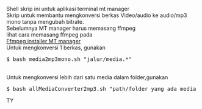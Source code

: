 Shell skrip ini untuk aplikasi terminal mt manager<br/>
Skrip untuk membantu mengkonversi berkas Video/audio ke audio/mp3 mono tanpa mengubah bitrate.<br/>
Sebelumnya MT manager harus memasang ffmpeg<br/>
lihat cara memasang ffmpeg pada<br/>
<a href="https://github.com/jendraljack/ffmpeg-static-installer-mtmanager/tree/main?tab=readme-ov-file"> Ffmpeg installer MT manager</a><br/>
Untuk mengkonversi 1 berkas, gunakan<br/>
<pre>$ bash media2mp3mono.sh "jalur/media.*"</pre>
<br/>
Untuk mengkonversi lebih dari satu media dalam folder,gunakan <br/>
<pre>$ bash allMediaConverter2mp3.sh "path/folder yang ada media vieo/audio"</pre>
TY
